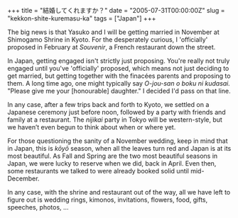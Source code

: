 +++
title = "結婚してくれますか？"
date = "2005-07-31T00:00:00Z"
slug = "kekkon-shite-kuremasu-ka"
tags = ["Japan"]
+++

The big news is that Yasuko and I will be getting married in November at
Shimogamo Shrine in Kyoto. For the desperately curious, I 'officially' proposed
in February at *Souvenir*, a French restaurant down the street.<!--more-->
  
In Japan, getting engaged isn't strictly just proposing. You're really not
truly engaged until you've 'officially' proposed, which means not just deciding
to get married, but getting together with the finacées parents and proposing to
them. A long time ago, one might typically say *O-jou-san o boku ni kudasai.*
"Please give me your [honourable] daughter." I decided I'd pass on that line.
  
In any case, after a few trips back and forth to Kyoto, we settled on a
Japanese ceremony just before noon, followed by a party with friends and family
at a restaurant. The *nijikai* party in Tokyo will be western-style, but we
haven’t even begun to think about when or where yet.
  
For those questioning the sanity of a November wedding, keep in mind that in
Japan, this is *kōyō* season, when all the leaves turn red and Japan is at its
most beautiful. As Fall and Spring are the two most beautiful seasons in Japan,
we were lucky to reserve when we did, back in April. Even then, some
restaurants we talked to were already booked solid until mid-December.  
  
In any case, with the shrine and restaurant out of the way, all we have left to
figure out is wedding rings, kimonos, invitations, flowers, food, gifts,
speeches, photos, ...
